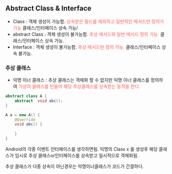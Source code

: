 ## Abstract Class & Interface

- Class : 객체 생성이 가능함. <span style="color:#FF5a54">상속받은 필드를 제외하고 일반적인 메서드만 정의가 가능</span> 클래스/인터페이스 상속 가능/
- abstract Class : 객체 생성이 불가능함. <span style="color:#FF5a54">추상 메서드와 일반 메서드 정의 가능.</span> 클래스/인터페이스 상속 가능.
- Interface : 객체 생성이 불가능함. <span style="color:#FF5a54">추상 메서드만 정의 가능.</span> 클래스/인터페이스 상속 불가능.

### 추상 클래스

- 익명 이너 클래스 : 추상 클래스는 객체화 할 수 없지만 익명 이너 클래스를 정의하여 <span style="color:#ff5a54">가상의 클래스를 만들어 해당 추상클래스를 상속받는 동작을 한다.</span>

```java
abstract class A {
    abstract  void abc();
}

A a = new A() {
    @Override
    void abc() {
        
    }
}
```

Android의 각종 이벤트 인터페이스를 생각하면됨.
익명의 Class x 를 생성후 해당 클래스가 임시로 추상 클래스or인터페이스를 상속받고 일시적으로 객체화됨.

추상 클래스가 다중 상속이 아닌경우는 익명이너클래스가 코드가 간결하다.
